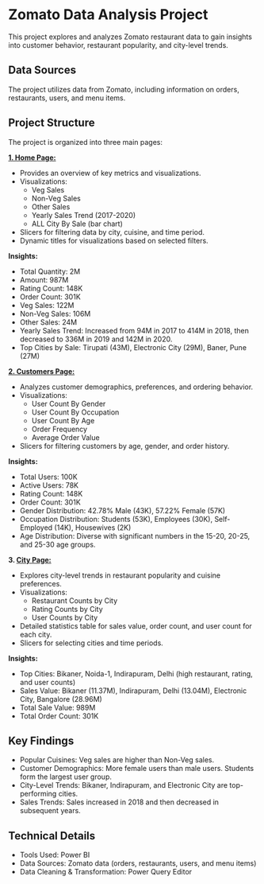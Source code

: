 # Zomato Data Analysis Project

This project explores and analyzes Zomato restaurant data to gain insights into customer behavior, restaurant popularity, and city-level trends.

## Data Sources

The project utilizes data from Zomato, including information on orders, restaurants, users, and menu items.

## Project Structure

The project is organized into three main pages:

**[1. Home Page:](https://github.com/HarshCharola/Zomato_data_analysis/blob/main/screenshots/Zomato_HomePage.png)**

* Provides an overview of key metrics and visualizations.
* Visualizations:
    * Veg Sales
    * Non-Veg Sales
    * Other Sales
    * Yearly Sales Trend (2017-2020)
    * ALL City By Sale (bar chart)
* Slicers for filtering data by city, cuisine, and time period.
* Dynamic titles for visualizations based on selected filters.

**Insights:**

* Total Quantity: 2M
* Amount: 987M
* Rating Count: 148K
* Order Count: 301K
* Veg Sales: 122M
* Non-Veg Sales: 106M
* Other Sales: 24M
* Yearly Sales Trend: Increased from 94M in 2017 to 414M in 2018, then decreased to 336M in 2019 and 142M in 2020.
* Top Cities by Sale: Tirupati (43M), Electronic City (29M), Baner, Pune (27M)

**[2. Customers Page:](https://github.com/HarshCharola/Zomato_data_analysis/blob/main/screenshots/Zomato_CustomerPage.png)**

* Analyzes customer demographics, preferences, and ordering behavior.
* Visualizations:
    * User Count By Gender
    * User Count By Occupation
    * User Count By Age
    * Order Frequency
    * Average Order Value
* Slicers for filtering customers by age, gender, and order history.

**Insights:**

* Total Users: 100K
* Active Users: 78K
* Rating Count: 148K
* Order Count: 301K
* Gender Distribution: 42.78% Male (43K), 57.22% Female (57K)
* Occupation Distribution: Students (53K), Employees (30K), Self-Employed (14K), Housewives (2K)
* Age Distribution: Diverse with significant numbers in the 15-20, 20-25, and 25-30 age groups.

**3. [City Page:](https://github.com/HarshCharola/Zomato_data_analysis/blob/main/screenshots/Zometo_CityPage.png)**

* Explores city-level trends in restaurant popularity and cuisine preferences.
* Visualizations:
    * Restaurant Counts by City
    * Rating Counts by City
    * User Counts by City
* Detailed statistics table for sales value, order count, and user count for each city.
* Slicers for selecting cities and time periods.

**Insights:**

* Top Cities: Bikaner, Noida-1, Indirapuram, Delhi (high restaurant, rating, and user counts)
* Sales Value: Bikaner (11.37M), Indirapuram, Delhi (13.04M), Electronic City, Bangalore (28.96M)
* Total Sale Value: 989M
* Total Order Count: 301K

## Key Findings

* Popular Cuisines: Veg sales are higher than Non-Veg sales.
* Customer Demographics: More female users than male users. Students form the largest user group.
* City-Level Trends: Bikaner, Indirapuram, and Electronic City are top-performing cities.
* Sales Trends: Sales increased in 2018 and then decreased in subsequent years.

## Technical Details

* Tools Used: Power BI
* Data Sources: Zomato data (orders, restaurants, users, and menu items)
* Data Cleaning & Transformation: Power Query Editor
